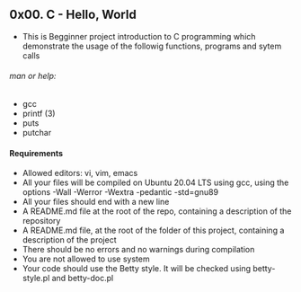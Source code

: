 ## 0x00. C - Hello, World

* This is Begginner project introduction to C programming
 which demonstrate the usage of the followig  functions, programs and sytem calls 

###### man or help: ######
- gcc
- printf (3)
- puts
- putchar

#### Requirements

-  Allowed editors: vi, vim, emacs
- All your files will be compiled on Ubuntu 20.04 LTS using gcc, using the options -Wall -Werror -Wextra -pedantic -std=gnu89
- All your files should end with a new line
- A README.md file at the root of the repo, containing a description of the repository
- A README.md file, at the root of the folder of this project, containing a description of the project
- There should be no errors and no warnings during compilation
- You are not allowed to use system
- Your code should use the Betty style. It will be checked using betty-style.pl and betty-doc.pl
